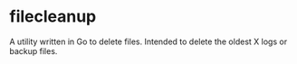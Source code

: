 # filecleanup
A utility written in Go to delete files. Intended to delete the oldest X logs or backup files.
